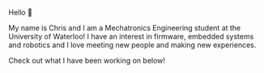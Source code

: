 Hello 👋

My name is Chris and I am a Mechatronics Engineering student at the University of Waterloo! I have an interest in firmware, embedded systems and robotics and I love meeting new
people and making new experiences.

Check out what I have been working on below!
